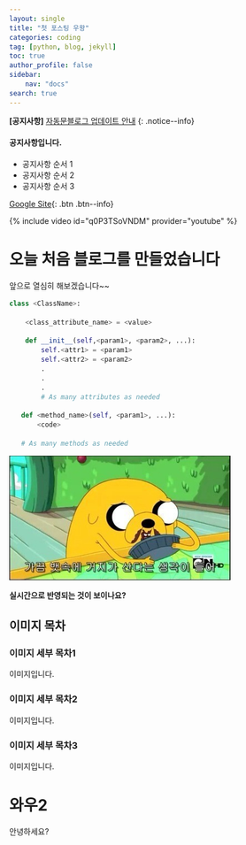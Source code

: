 ```yaml
---
layout: single
title: "첫 포스팅 우왕"
categories: coding
tag: [python, blog, jekyll]
toc: true
author_profile: false
sidebar:
    nav: "docs"
search: true
---
```


**[공지사항]** [자동문블로그 업데이트 안내](https://mmistakes.github.io/minimal-mistakes/docs/quick-start-guide/)
{: .notice--info}

<div class="notice--success">
<h4>공지사항입니다.</h4>
<ul>
    <li>공지사항 순서 1</li>
    <li>공지사항 순서 2</li>
    <li>공지사항 순서 3</li>
</ul>
</div>


[Google Site](https://google.com){: .btn .btn--info}

{% include video id="q0P3TSoVNDM" provider="youtube" %}


# 오늘 처음 블로그를 만들었습니다

앞으로 열심히 해보겠습니다~~

```python
class <ClassName>:

    <class_attribute_name> = <value>

    def __init__(self,<param1>, <param2>, ...):
        self.<attr1> = <param1>
        self.<attr2> = <param2>
        .
        .
        .
        # As many attributes as needed
    
   def <method_name>(self, <param1>, ...):
       <code>
       
   # As many methods as needed
```

![images](../images/2022-07-11-first/images.jpg)



**실시간으로 반영되는 것이 보이나요?**

## 이미지 목차

### 이미지 세부 목차1

이미지입니다.

### 이미지 세부 목차2

이미지입니다.

### 이미지 세부 목차3

이미지입니다.

# 와우2

안녕하세요?

